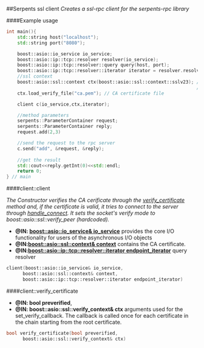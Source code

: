 
##Serpents ssl client
_Creates a ssl-rpc client for the serpents-rpc library_

####Example usage
~~~cpp
int main(){
	std::string host("localhost");
	std::string port("8080");

	boost::asio::io_service io_service;
	boost::asio::ip::tcp::resolver resolver(io_service);
	boost::asio::ip::tcp::resolver::query query(host, port);
	boost::asio::ip::tcp::resolver::iterator iterator = resolver.resolve(query);
	//ssl context 
	boost::asio::ssl::context ctx(boost::asio::ssl::context::sslv23); // the server/client accepts sslv23 or higher
	                                                                  //to begin the secure connection
    ctx.load_verify_file("ca.pem"); // CA certificate file

	client c(io_service,ctx,iterator);

	//method parameters
	serpents::ParameterContainer request;
	serpents::ParameterContainer reply;
	request.add(2,3)

	//send the request to the rpc server 
	c.send("add", &request, &reply);
	
	//get the result
	std::cout<<reply.getInt(0)<<std::endl;
	return 0;
} // main
~~~
####client::client

_The Constructor verifies the CA cerificate through the [verify_certificate][l1] method and, if the certificate is valid, it tries to connect to the server through [handle_connect][l2].
It sets the socket's verify mode to boost::asio::ssl::verify_peer (hardcoded)._

* **@IN: [boost::asio::io_service& io_service](http://www.boost.org/doc/libs/1_56_0/doc/html/boost_asio/reference/io_service.html)** 
provides the core I/O functionality for users of the asynchronous I/O objects
* **@IN:[boost::asio::ssl::context& context](http://www.boost.org/doc/libs/1_56_0/doc/html/boost_asio/reference/ssl__context.html)** 
contains the CA certificate. 
* **@IN:[boost::asio::ip::tcp::resolver::iterator endpoint_iterator](http://www.boost.org/doc/libs/1_56_0/doc/html/boost_asio/reference/ip__basic_resolver/iterator.html)** query resolver 


~~~cpp
client(boost::asio::io_service& io_service,
      boost::asio::ssl::context& context,
      boost::asio::ip::tcp::resolver::iterator endpoint_iterator)
~~~

####client::verify_certificate
* **@IN: bool preverified**,
* **@IN: boost::asio::ssl::verify_context& ctx**
 arguments used for the set_verify_callback. The callback is called once for each certificate in the chain starting from the root certificate. 
~~~cpp
bool verify_certificate(bool preverified,
      boost::asio::ssl::verify_context& ctx)
~~~
[l1]:#client::verify_certificate
[l2]:#client::handle_connect
